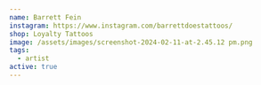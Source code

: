 ```yaml
---
name: Barrett Fein
instagram: https://www.instagram.com/barrettdoestattoos/
shop: Loyalty Tattoos
image: /assets/images/screenshot-2024-02-11-at-2.45.12 pm.png
tags:
  - artist
active: true
---
```

